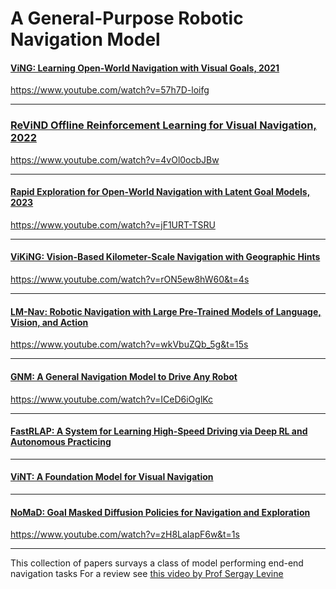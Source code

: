 # A General-Purpose Robotic Navigation Model

#### [ViNG: Learning Open-World Navigation with Visual Goals, 2021](/General_Purpose_Robotic_Navigation_Model/ViNG.pdf)
https://www.youtube.com/watch?v=57h7D-loifg
***

### [ReViND  Offline Reinforcement Learning for Visual Navigation, 2022](/General_Purpose_Robotic_Navigation_Model/ReViND%20%20Offline%20Reinforcement%20Learning%20for%20Visual%20Navigation.pdf)
https://www.youtube.com/watch?v=4vOl0ocbJBw

***

#### [Rapid Exploration for Open-World Navigation with Latent Goal Models, 2023](/General_Purpose_Robotic_Navigation_Model/RECON.pdf)
https://www.youtube.com/watch?v=jF1URT-TSRU

***

#### [ViKiNG: Vision-Based Kilometer-Scale Navigation with Geographic Hints](/General_Purpose_Robotic_Navigation_Model/ViKiNG.pdf)
https://www.youtube.com/watch?v=rON5ew8hW60&t=4s
***

#### [LM-Nav: Robotic Navigation with Large Pre-Trained Models of Language, Vision, and Action](/General_Purpose_Robotic_Navigation_Model/LM-Nav.pdf)
https://www.youtube.com/watch?v=wkVbuZQb_5g&t=15s

***

#### [GNM: A General Navigation Model to Drive Any Robot](/General_Purpose_Robotic_Navigation_Model/GNM.pdf)
https://www.youtube.com/watch?v=ICeD6iOglKc

***

#### [FastRLAP: A System for Learning High-Speed Driving via Deep RL and Autonomous Practicing](/General_Purpose_Robotic_Navigation_Model/FastRLAP.pdf)

***

#### [ViNT: A Foundation Model for Visual Navigation](/General_Purpose_Robotic_Navigation_Model/ViNT.pdf)

***

#### [NoMaD: Goal Masked Diffusion Policies for Navigation and Exploration](/General_Purpose_Robotic_Navigation_Model/NoMaD:%20Goal%20Masked%20Diffusion%20Policies%20for%20Navigation%20and%20Exploration.pdf)
https://www.youtube.com/watch?v=zH8LaIapF6w&t=1s
***

This collection of papers survays a class of model performing end-end navigation tasks
For a review see [this video by Prof Sergay Levine](https://www.youtube.com/watch?v=Bf30cs5MU1I)
